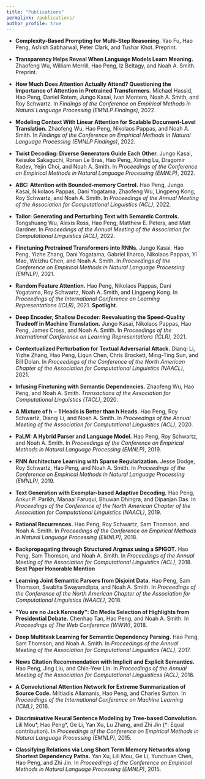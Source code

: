 ```yaml
---
title: "Publications"
permalink: /publications/
author_profile: true
---
```



* <a href="https://arxiv.org/abs/2210.00720" style="text-decoration:none">**Complexity-Based Prompting for Multi-Step Reasoning.**</a>
<a href="https://franxyao.github.io/" style="text-decoration:none">Yao Fu</a>, 
Hao Peng, 
<a href="https://allenai.org/team/ashishs" style="text-decoration:none">Ashish Sabharwal</a>, 
<a href="https://allenai.org/team/peterc" style="text-decoration:none">Peter Clark</a>, 
and
<a href="https://allenai.org/team/tushark" style="text-decoration:none">Tushar Khot</a>.
Preprint.

* <a href="https://arxiv.org/abs/2210.07468" style="text-decoration:none">**Transparency Helps Reveal When Language Models Learn Meaning.**</a>
<a href="https://zhaofengwu.github.io/" style="text-decoration:none">Zhaofeng Wu</a>,
<a href="https://lambdaviking.com/" style="text-decoration:none">William Merrill</a>,
Hao Peng,
<a href="https://beltagy.net/" style="text-decoration:none">Iz Beltagy</a>,
and
<a href="http://homes.cs.washington.edu/~nasmith/" style="text-decoration:none">Noah A. Smith</a>.
Preprint.

* <a href="https://arxiv.org/abs/2211.03495" style="text-decoration:none">**How Much Does Attention Actually Attend? Questioning the Importance of Attention in Pretrained Transformers.**</a>
Michael Hassid,
Hao Peng,
Daniel Rotem,
<a href="https://homes.cs.washington.edu/~jkasai/" style="text-decoration:none">Jungo Kasai</a>,
Ivan Montero,
<a href="http://homes.cs.washington.edu/~nasmith/" style="text-decoration:none">Noah A. Smith</a>,
and
<a href="https://schwartz-lab-huji.github.io" style="text-decoration:none">Roy Schwartz</a>.
In <em>Findings of the Conference on Empirical Methods in Natural Language Processing (EMNLP Findings)</em>, 2022.

* <a href="https://arxiv.org/abs/2210.08431" style="text-decoration:none">**Modeling Context With Linear Attention for Scalable Document-Level Translation.**</a>
<a href="https://zhaofengwu.github.io/" style="text-decoration:none">Zhaofeng Wu</a>,
Hao Peng,
<a href="https://nik0spapp.github.io/" style="text-decoration:none">Nikolaos Pappas</a>,
and
<a href="http://homes.cs.washington.edu/~nasmith/" style="text-decoration:none">Noah A. Smith</a>.
In <em>Findings of the Conference on Empirical Methods in Natural Language Processing (EMNLP Findings)</em>, 2022.

* <a href="https://arxiv.org/abs/2205.09273" style="text-decoration:none">**Twist Decoding: Diverse Generators Guide Each Other.**</a>
<a href="https://homes.cs.washington.edu/~jkasai/" style="text-decoration:none">Jungo Kasai</a>,
<a href="https://keisuke-sakaguchi.github.io/" style="text-decoration:none">Keisuke Sakaguchi</a>,
<a href="https://rlebras.github.io/" style="text-decoration:none">Ronan Le Bras</a>,
Hao Peng,
Ximing Lu,
<a href="http://www.cs.yale.edu/homes/radev/" style="text-decoration:none">Dragomir Radev</a>,
<a href="https://homes.cs.washington.edu/~yejin/" style="text-decoration:none">Yejin Choi</a>,
and
<a href="http://homes.cs.washington.edu/~nasmith/" style="text-decoration:none">Noah A. Smith</a>.
In <em>Proceedings of the Conference on Empirical Methods in Natural Language Processing (EMNLP)</em>, 2022.

* <a href="https://arxiv.org/abs/2110.02488" style="text-decoration:none">**ABC: Attention with Bounded-memory Control.**</a>
Hao Peng, 
<a href="https://homes.cs.washington.edu/~jkasai/" style="text-decoration:none">Jungo Kasai</a>, 
<a href="https://nik0spapp.github.io" style="text-decoration:none">Nikolaos Pappas</a>, 
<a href="https://dyogatama.github.io" style="text-decoration:none">Dani Yogatama</a>,
<a href="https://zhaofengwu.github.io" style="text-decoration:none">Zhaofeng Wu</a>,
<a href="https://ikekonglp.github.io" style="text-decoration:none">Lingpeng Kong</a>,
<a href="https://schwartz-lab-huji.github.io" style="text-decoration:none">Roy Schwartz</a>,
and
<a href="http://homes.cs.washington.edu/~nasmith/" style="text-decoration:none">Noah A. Smith</a>.
In <em>Proceedings of the Annual Meeting of the Association for Computational Linguistics (ACL)</em>, 2022.
    
* <a href="https://arxiv.org/abs/2107.07150" style="text-decoration:none">**Tailor: Generating and Perturbing Text with Semantic Controls.**</a>
<a href="https://homes.cs.washington.edu/~wtshuang/" style="text-decoration:none">Tongshuang Wu</a>,
<a href="https://alexisjihyeross.github.io" style="text-decoration:none">Alexis Ross</a>, 
Hao Peng, 
Matthew E. Peters, 
and
<a href="https://matt-gardner.github.io" style="text-decoration:none">Matt Gardner</a>.
In <em>Proceedings of the Annual Meeting of the Association for Computational Linguistics (ACL)</em>, 2022.

* <a href="https://arxiv.org/abs/2103.13076" style="text-decoration:none">**Finetuning Pretrained Transformers into RNNs.**</a>
<a href="https://homes.cs.washington.edu/~jkasai/" style="text-decoration:none">Jungo Kasai</a>, 
Hao Peng, 
<a href="https://dreasysnail.github.io" style="text-decoration:none">Yizhe Zhang</a>, 
<a href="https://dyogatama.github.io" style="text-decoration:none">Dani Yogatama</a>,
<a href="http://gabrielilharco.com" style="text-decoration:none">Gabriel Ilharco</a>, 
<a href="https://nik0spapp.github.io" style="text-decoration:none">Nikolaos Pappas</a>, 
<a href="https://www.microsoft.com/en-us/research/people/maoyi/" style="text-decoration:none">Yi Mao</a>, 
<a href="https://www.microsoft.com/en-us/research/people/wzchen/" style="text-decoration:none">Weizhu Chen</a>, 
and
<a href="http://homes.cs.washington.edu/~nasmith/" style="text-decoration:none">Noah A. Smith</a>.
In <em>Proceedings of the Conference on Empirical Methods in Natural Language Processing (EMNLP)</em>, 2021.

* <a href="https://arxiv.org/abs/2103.02143" style="text-decoration:none">**Random Feature Attention.**</a>
Hao Peng,
<a href="https://nik0spapp.github.io" style="text-decoration:none">Nikolaos Pappas</a>,
<a href="https://dyogatama.github.io" style="text-decoration:none">Dani Yogatama</a>,
<a href="https://schwartz-lab-huji.github.io" style="text-decoration:none">Roy Schwartz</a>,
<a href="http://homes.cs.washington.edu/~nasmith/" style="text-decoration:none">Noah A. Smith</a>,
and 
<a href="https://ikekonglp.github.io" style="text-decoration:none">Lingpeng Kong</a>.
In <em>Proceedings of the International Conference on Learning Representations (ICLR)</em>, 2021.
**Spotlight**.

* <a href="https://arxiv.org/abs/2006.10369" style="text-decoration:none">**Deep Encoder, Shallow Decoder: Reevaluating the Speed-Quality Tradeoff in Machine Translation.**</a>
<a href="https://homes.cs.washington.edu/~jkasai/" style="text-decoration:none">Jungo Kasai</a>,
<a href="https://nik0spapp.github.io" style="text-decoration:none">Nikolaos Pappas</a>,
Hao Peng, 
James Cross,
and <a href="http://homes.cs.washington.edu/~nasmith/" style="text-decoration:none">Noah A. Smith</a>.
In <em>Proceedings of the International Conference on Learning Representations (ICLR)</em>, 2021.

* <a href="https://arxiv.org/abs/2009.07502" style="text-decoration:none">**Contextualized Perturbation for Textual Adversarial Attack.**</a>
Dianqi Li,
<a href="https://dreasysnail.github.io" style="text-decoration:none">Yizhe Zhang</a>,
Hao Peng,
Liqun Chen,
<a href="https://www.microsoft.com/en-us/research/people/chrisbkt/" style="text-decoration:none">Chris Brockett</a>,
<a href="https://people.ece.uw.edu/sun/" style="text-decoration:none">Ming-Ting Sun</a>,
and <a href="https://www.microsoft.com/en-us/research/people/billdol/" style="text-decoration:none">Bill Dolan</a>.
In <em>Proceedings of the Conference of the North American Chapter of the Association for Computational Linguistics (NAACL)</em>, 2021.

* <a href="https://arxiv.org/abs/2012.05395" style="text-decoration:none">**Infusing Finetuning with Semantic Dependencies.**</a>
<a href="https://zhaofengwu.github.io" style="text-decoration:none">Zhaofeng Wu</a>,
Hao Peng, 
and <a href="http://homes.cs.washington.edu/~nasmith/" style="text-decoration:none">Noah A. Smith</a>.
<em>Transactions of the Association for Computational Linguistics (TACL)</em>, 2020.

* <a href="https://aclanthology.org/2020.acl-main.587.pdf" style="text-decoration:none">**A Mixture of h − 1 Heads is Better than h Heads.**</a> 
Hao Peng,
<a href="https://schwartz-lab-huji.github.io" style="text-decoration:none">Roy Schwartz</a>,
Dianqi Li, 
and <a href="http://homes.cs.washington.edu/~nasmith/" style="text-decoration:none">Noah A. Smith</a>.
In <em>Proceedings of the Annual Meeting of the Association for Computational Linguistics (ACL)</em>, 2020.

* <a href="https://arxiv.org/abs/1909.02134" style="text-decoration:none">**PaLM: A Hybrid Parser and Language Model.**</a>
Hao Peng,
<a href="https://schwartz-lab-huji.github.io" style="text-decoration:none">Roy Schwartz</a>,
and <a href="http://homes.cs.washington.edu/~nasmith/" style="text-decoration:none">Noah A. Smith</a>.
In <em>Proceedings of the Conference on Empirical Methods in Natural Language Processing (EMNLP)</em>, 2019.

* <a href="https://aclanthology.org/D19-1110/" style="text-decoration:none">**RNN Architecture Learning with Sparse Regularization.**</a>
<a href="http://www.cs.cmu.edu/~jessed/" style="text-decoration:none">Jesse Dodge</a>,
<a href="https://schwartz-lab-huji.github.io" style="text-decoration:none">Roy Schwartz</a>,
Hao Peng,
and <a href="http://homes.cs.washington.edu/~nasmith/" style="text-decoration:none">Noah A. Smith</a>.
In <em>Proceedings of the Conference on Empirical Methods in Natural Language Processing (EMNLP)</em>, 2019.

* <a href="https://arxiv.org/abs/1904.04428" style="text-decoration:none">**Text Generation with Exemplar-based Adaptive Decoding.**</a>
Hao Peng, <a href="https://www.cs.cmu.edu/~apparikh/" style="text-decoration:none">Ankur P. Parikh</a>, <a href="https://www.manaalfaruqui.com" style="text-decoration:none">Manaal Faruqui</a>, 
<a href="http://www.cs.cmu.edu/~bdhingra/" style="text-decoration:none">Bhuwan Dhingra</a>,
and <a href="http://www.dipanjandas.com" style="text-decoration:none">Dipanjan Das</a>.
In <em>Proceedings of the Conference of the North American Chapter of the Association for Computational Linguistics (NAACL)</em>, 2019.

* <a href="https://arxiv.org/abs/1808.09357" style="text-decoration:none">**Rational Recurrences.**</a>
Hao Peng,
<a href="https://schwartz-lab-huji.github.io" style="text-decoration:none">Roy Schwartz</a>,
<a href="http://samthomson.com" style="text-decoration:none">Sam Thomson</a>, and <a href="http://homes.cs.washington.edu/~nasmith/" style="text-decoration:none">Noah A. Smith</a>.
In <em>Proceedings of the Conference on Empirical Methods in Natural Language Processing (EMNLP)</em>, 2018.

* <a href="https://arxiv.org/abs/1805.04658" style="text-decoration:none">**Backpropagating through Structured Argmax using a SPIGOT.**</a>
Hao Peng, <a href="http://samthomson.com" style="text-decoration:none">Sam Thomson</a>,  and <a href="http://homes.cs.washington.edu/~nasmith/" style="text-decoration:none">Noah A. Smith</a>.
In <em>Proceedings of the Annual Meeting of the Association for Computational Linguistics (ACL)</em>, 2018.
**Best Paper Honorable Mention**<br>

* <a href="https://arxiv.org/abs/1804.05990" style="text-decoration:none">**Learning Joint Semantic Parsers from Disjoint Data.**</a>
Hao Peng, <a href="http://samthomson.com" style="text-decoration:none">Sam Thomson</a>, <a href="https://swabhs.com/" style="text-decoration:none">Swabha Swayamdipta</a>, and <a href="http://homes.cs.washington.edu/~nasmith/" style="text-decoration:none">Noah A. Smith</a>.
In <em>Proceedings of the Conference of the North American Chapter of the Association for Computational Linguistics (NAACL)</em>, 2018.

* <a href="https://arxiv.org/abs/1802.08690" style="text-decoration:none">**"You are no Jack Kennedy": On Media Selection of Highlights from Presidential Debate.**</a>
<a href="https://chenhaot.com" style="text-decoration:none">Chenhao Tan</a>, Hao Peng, and <a href="http://homes.cs.washington.edu/~nasmith/" style="text-decoration:none">Noah A. Smith</a>.
In <em>Proceedings of The Web Conference (WWW)</em>, 2018.

* <a href="https://arxiv.org/abs/1704.06855" style="text-decoration:none">**Deep Multitask Learning for Semantic Dependency Parsing.**</a>
Hao Peng, <a href="http://samthomson.com" style="text-decoration:none">Sam Thomson</a>, and <a href="http://homes.cs.washington.edu/~nasmith/" style="text-decoration:none">Noah A. Smith</a>.
In <em>Proceedings of the Annual Meeting of the Association for Computational Linguistics (ACL)</em>, 2017.

* <a href="https://aclanthology.org/P16-1037/" style="text-decoration:none">**News Citation Recommendation with Implicit and Explicit Semantics.**</a>
Hao Peng, <a href="https://www.machinereading.ai/" style="text-decoration:none">Jing Liu</a>, and <a href="https://www.microsoft.com/en-us/research/people/cyl/" style="text-decoration:none">Chin-Yew Lin</a>.
In <em>Proceedings of the Annual Meeting of the Association for Computational Linguisticss (ACL)</em>, 2016.

* <a href="https://arxiv.org/abs/1602.03001" style="text-decoration:none">**A Convolutional Attention Network for Extreme Summarization of Source Code.**</a>
<a href="https://miltos.allamanis.com" style="text-decoration:none">Miltiadis Allamanis</a>, Hao Peng, and <a href="http://homepages.inf.ed.ac.uk/csutton/" style="text-decoration:none">Charles Sutton</a>.
In <em>Proceedings of the International Conference on Machine Learning (ICML)</em>, 2016.

* <a href="https://arxiv.org/abs/1504.01106" style="text-decoration:none">**Discriminative Neural Sentence Modeling by Tree-based Convolution.**</a>
<a href="https://lili-mou.github.io" style="text-decoration:none">Lili Mou</a>\*, Hao Peng\*, Ge Li, Yan Xu, Lu Zhang, and Zhi Jin (\*: Equal contribution).
In <em>Proceedings of the Conference on Empirical Methods in Natural Language Processing (EMNLP)</em>, 2015.

* <a href="https://arxiv.org/abs/1508.03720" style="text-decoration:none">**Classifying Relations via Long Short Term Memory Networks along Shortest Dependency Paths.**</a>
Yan Xu, <a href="https://lili-mou.github.io" style="text-decoration:none">Lili Mou</a>, Ge Li, Yunchuan Chen, Hao Peng, and Zhi Jin.
In <em>Proceedings of the Conference on Empirical Methods in Natural Language Processing (EMNLP)</em>, 2015.
